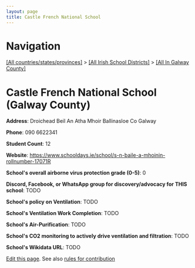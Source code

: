```yaml
---
layout: page
title: Castle French National School
---
```

# Navigation

[[All countries/states/provinces]](../../..) > [[All Irish School Districts]](../..) > [[All In Galway County]](..)

# Castle French National School (Galway County)

**Address**: Droichead Beil An Atha Mhoir Ballinasloe Co Galway

**Phone**: 090 6622341

**Student Count**: 12

**Website**: <https://www.schooldays.ie/school/s-n-baile-a-mhoinin-rollnumber-17071R>

**School's overall airborne virus protection grade (0-5)**: 0

**Discord, Facebook, or WhatsApp group for discovery/advocacy for THIS school**: TODO

**School's policy on Ventilation**: TODO

**School's Ventilation Work Completion**: TODO

**School's Air-Purification**: TODO

**School's CO2 monitoring to actively drive ventilation and filtration**: TODO

**School's Wikidata URL**: TODO


[Edit this page](https://github.com/ventilate-schools/Ireland/edit/main/./Galway_County/Castle_French_National_School.md). See also [rules for contribution](../../../contribution-rules/)